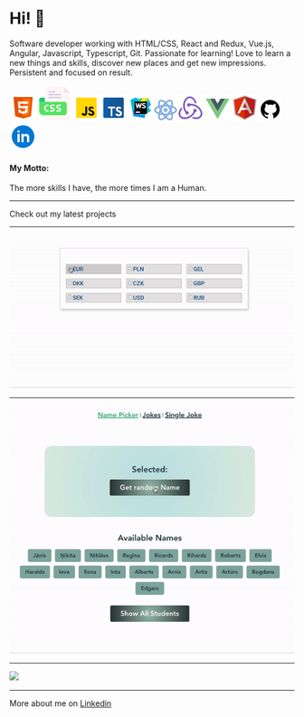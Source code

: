 <h1>Hi! 👋 </h1>

<p>Software developer working with HTML/CSS, React and Redux, Vue.js, Angular, Javascript, Typescript, Git. Passionate for learning! Love to learn a new things and skills, discover new places and get new impressions.
Persistent and focused on result. </p>
<div>
<img src="icons8-html-5-48.png" alt="HTML"><img src="icons8-css-64.png" alt="CSS"><img src="icons8-javascript-48.png" alt="JS"><img src="icons8-typescript-48.png" alt="TS"><img src="icons8-webstorm-48.png" alt="WS"><img src="icons8-react-40.png" alt="React"><img src="icons8-redux-48.png" alt="Redux"><img src="icons8-vue-js-48.png" alt="Vue.js"><img src="icons8-angularjs-48.png" alt="Angular.js"><img src="icons8-github-30.png" alt="GitHub"><img src="icons8-linkedin-circled-48.png" alt="Linkedin">
</div>
<h4>My Motto:</h4>
<p>The more skills I have, the more times I am a Human.</p>
<hr>

Check out my latest projects
<hr>
<img src="currency-picker.gif">
<hr>
<img src="random-name-picker.gif">
<hr>
<img src="rick-and-morty-Angular.gif">
<hr>
More about me on
<a href="http://linkedin.com/in/inta-ozolina">Linkedin</a>

